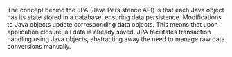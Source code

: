 The concept behind the JPA (Java Persistence API) is that each Java object has its state stored in a database, ensuring data persistence. Modifications to Java objects update corresponding data objects. This means that upon application closure, all data is already saved. JPA facilitates transaction handling using Java objects, abstracting away the need to manage raw data conversions manually.
